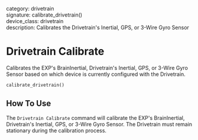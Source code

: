 category: drivetrain  
signature: calibrate_drivetrain()  
device_class: drivetrain  
description: Calibrates the Drivetrain's Inertial, GPS, or 3-Wire Gyro Sensor  

# Drivetrain Calibrate

Calibrates the EXP's BrainInertial, Drivetrain's Inertial, GPS, or 3-Wire Gyro Sensor based on which device is currently configured with the Drivetrain.

```python
calibrate_drivetrain()
```

## How To Use

The `Drivetrain Calibrate` command will calibrate the EXP's BrainInertial, Drivetrain's Inertial, GPS, or 3-Wire Gyro Sensor. The Drivetrain must remain stationary during the calibration process.

<advanced>
</advanced>
